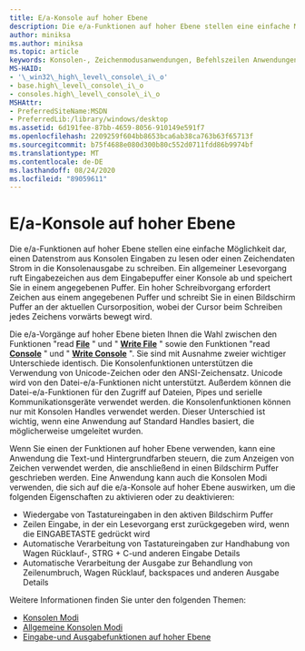```yaml
---
title: E/a-Konsole auf hoher Ebene
description: Die e/a-Funktionen auf hoher Ebene stellen eine einfache Möglichkeit dar, einen Datenstrom aus Konsolen Eingaben zu lesen oder einen Zeichendaten Strom in die Konsolenausgabe zu schreiben.
author: miniksa
ms.author: miniksa
ms.topic: article
keywords: Konsolen-, Zeichenmodusanwendungen, Befehlszeilen Anwendungen, Terminalanwendungen, Konsolen-API
MS-HAID:
- '\_win32\_high\_level\_console\_i\_o'
- base.high\_level\_console\_i\_o
- consoles.high\_level\_console\_i\_o
MSHAttr:
- PreferredSiteName:MSDN
- PreferredLib:/library/windows/desktop
ms.assetid: 6d191fee-87bb-4659-8056-910149e591f7
ms.openlocfilehash: 2209259f604bb8653bca6ab38ca763b63f65713f
ms.sourcegitcommit: b75f4688e080d300b80c552d0711fdd86b9974bf
ms.translationtype: MT
ms.contentlocale: de-DE
ms.lasthandoff: 08/24/2020
ms.locfileid: "89059611"
---
```

# <a name="high-level-console-io"></a>E/a-Konsole auf hoher Ebene


Die e/a-Funktionen auf hoher Ebene stellen eine einfache Möglichkeit dar, einen Datenstrom aus Konsolen Eingaben zu lesen oder einen Zeichendaten Strom in die Konsolenausgabe zu schreiben. Ein allgemeiner Lesevorgang ruft Eingabezeichen aus dem Eingabepuffer einer Konsole ab und speichert Sie in einem angegebenen Puffer. Ein hoher Schreibvorgang erfordert Zeichen aus einem angegebenen Puffer und schreibt Sie in einen Bildschirm Puffer an der aktuellen Cursorposition, wobei der Cursor beim Schreiben jedes Zeichens vorwärts bewegt wird.

Die e/a-Vorgänge auf hoher Ebene bieten Ihnen die Wahl zwischen den Funktionen "read [**File**](https://msdn.microsoft.com/library/windows/desktop/aa365467) " und " [**Write File**](https://msdn.microsoft.com/library/windows/desktop/aa365747) " sowie den Funktionen "read [**Console**](readconsole.md) " und " [**Write Console**](writeconsole.md) ". Sie sind mit Ausnahme zweier wichtiger Unterschiede identisch. Die Konsolenfunktionen unterstützen die Verwendung von Unicode-Zeichen oder den ANSI-Zeichensatz. Unicode wird von den Datei-e/a-Funktionen nicht unterstützt. Außerdem können die Datei-e/a-Funktionen für den Zugriff auf Dateien, Pipes und serielle Kommunikationsgeräte verwendet werden. die Konsolenfunktionen können nur mit Konsolen Handles verwendet werden. Dieser Unterschied ist wichtig, wenn eine Anwendung auf Standard Handles basiert, die möglicherweise umgeleitet wurden.

Wenn Sie einen der Funktionen auf hoher Ebene verwenden, kann eine Anwendung die Text-und Hintergrundfarben steuern, die zum Anzeigen von Zeichen verwendet werden, die anschließend in einen Bildschirm Puffer geschrieben werden. Eine Anwendung kann auch die Konsolen Modi verwenden, die sich auf die e/a-Konsole auf hoher Ebene auswirken, um die folgenden Eigenschaften zu aktivieren oder zu deaktivieren:

- Wiedergabe von Tastatureingaben in den aktiven Bildschirm Puffer
- Zeilen Eingabe, in der ein Lesevorgang erst zurückgegeben wird, wenn die EINGABETASTE gedrückt wird
- Automatische Verarbeitung von Tastatureingaben zur Handhabung von Wagen Rücklauf-, STRG + C-und anderen Eingabe Details
- Automatische Verarbeitung der Ausgabe zur Behandlung von Zeilenumbruch, Wagen Rücklauf, backspaces und anderen Ausgabe Details

Weitere Informationen finden Sie unter den folgenden Themen:

- [Konsolen Modi](console-modes.md)
- [Allgemeine Konsolen Modi](high-level-console-modes.md)
- [Eingabe-und Ausgabefunktionen auf hoher Ebene](high-level-console-input-and-output-functions.md)

 

 




